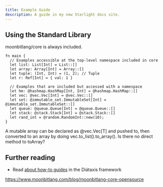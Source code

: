 ```yaml
---
title: Example Guide
description: A guide in my new Starlight docs site.
---
```


## Using the Standard Library

moonbitlang/core is always included.

```
fn main {
  // Examples accessible at the top-level namespace included in core
  let list: List[Int] = List::[]
  let array: Array[Int] = Array::[]
  let tuple: (Int, Int) = (1, 2); // Tuple
  let r: Ref[Int] = { val: 1 }

  // Examples that are included but accessed with a namespace
  let hm: @hashmap.HashMap[Int, Int] = @hashmap.HashMap::[]
  let vec: @vec.Vec[Int] = @vec.Vec::[]
  let set: @immutable_set.ImmutableSet[Int] = @immutable_set.ImmutableSet::[]
  let queue: @queue.Queue[Int] = @queue.Queue::[]
  let stack: @stack.Stack[Int] = @stack.Stack::[]
  let rand_int = @random.RandomInt::new(10);
}
```

A mutable array can be declared as @vec.Vec[T] and pushed to, then converted to an array by doing vec.to_list().to_array(). Is there no direct method to toArray?

## Further reading

- Read [about how-to guides](https://diataxis.fr/how-to-guides/) in the Diátaxis framework

https://www.moonbitlang.com/blog/moonbitlang-core-opensource